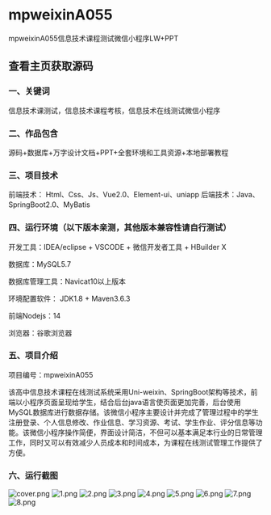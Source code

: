 # mpweixinA055
mpweixinA055信息技术课程测试微信小程序LW+PPT
 
## 查看主页获取源码

### 一、关键词
信息技术课测试，信息技术课程考核，信息技术在线测试微信小程序

### 二、作品包含
源码+数据库+万字设计文档+PPT+全套环境和工具资源+本地部署教程

### 三、项目技术
前端技术： Html、Css、Js、Vue2.0、Element-ui、uniapp
后端技术：Java、SpringBoot2.0、MyBatis

### 四、运行环境（以下版本亲测，其他版本兼容性请自行测试）
开发工具：IDEA/eclipse  + VSCODE + 微信开发者工具 + HBuilder X

数据库：MySQL5.7

数据库管理工具：Navicat10以上版本

环境配置软件： JDK1.8 + Maven3.6.3

前端Nodejs：14

浏览器：谷歌浏览器

### 五、项目介绍
项目编号：mpweixinA055

该高中信息技术课程在线测试系统采用Uni-weixin、SpringBoot架构等技术，前端以小程序页面呈现给学生，结合后台java语言使页面更加完善，后台使用MySQL数据库进行数据存储。该微信小程序主要设计并完成了管理过程中的学生注册登录、个人信息修改、作业信息、学习资源、考试、学生作业、评分信息等功能。该微信小程序操作简便，界面设计简洁，不但可以基本满足本行业的日常管理工作，同时又可以有效减少人员成本和时间成本，为课程在线测试管理工作提供了方便。
  

### 六、运行截图

![cover.png](./cover.png)
![1.png](./1.png)
![2.png](./2.png)
![3.png](./3.png)
![4.png](./4.png)
![5.png](./5.png)
![6.png](./6.png)
![7.png](./7.png)
![8.png](./8.png)
